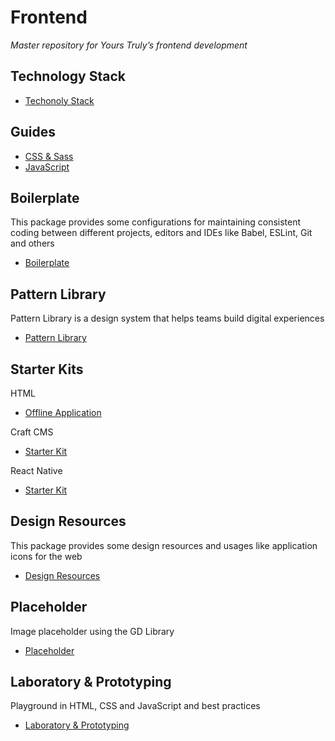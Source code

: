 # Frontend

*Master repository for Yours Truly’s frontend development*

## Technology Stack

- [Techonoly Stack](https://stackshare.io/yours-truly/yours-truly)

## Guides

- [CSS & Sass](guides/css.md)
- [JavaScript](guides/javascript.md)

## Boilerplate

This package provides some configurations for maintaining consistent coding between different projects, editors and IDEs like Babel, ESLint, Git and others

- [Boilerplate](boilerplate)

## Pattern Library

Pattern Library is a design system that helps teams build digital experiences

- [Pattern Library](pattern-library)

## Starter Kits

HTML

- [Offline Application](starter-kits/html/offline-application)

Craft CMS

- [Starter Kit](starter-kits/craftcms/starter-kit)

React Native

- [Starter Kit](starter-kits/react-native/starter-kit)

## Design Resources

This package provides some design resources and usages like application icons for the web

- [Design Resources](design-resources)

## Placeholder

Image placeholder using the GD Library

- [Placeholder](placeholder)

## Laboratory & Prototyping

Playground in HTML, CSS and JavaScript and best practices

- [Laboratory & Prototyping](lab)
